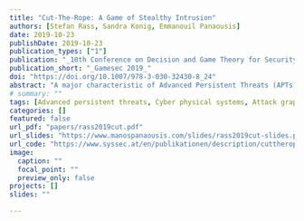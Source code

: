```yaml
---
title: "Cut-The-Rope: A Game of Stealthy Intrusion"
authors: [Stefan Rass, Sandra Konig, Emmanouil Panaousis]
date: 2019-10-23
publishDate: 2019-10-23
publication_types: ["1"]
publication: "_10th Conference on Decision and Game Theory for Security_"
publication_short: "_Gamesec 2019_"
doi: "https://doi.org/10.1007/978-3-030-32430-8_24"
abstract: "A major characteristic of Advanced Persistent Threats (APTs) is their stealthiness over a possibly long period, during which the victim system is being penetrated and prepared for the finishing blow. We model an APT as a game played on an attack graph G, and consider the following interaction pattern: the attacker chooses an attack path in G towards its target $𝑣_0$ , and step-by-step works its way towards the goal by repeated penetrations. In each step, it leaves a backdoor for an easy return to learn how to accomplish the next step. We call this return path the “rope”. The defender’s aim is “cutting” this rope by cleaning the system from (even unknown) backdoors, e.g., by patching systems or changing configurations. While the defender is doing so in fixed intervals governed by working hours/shifts, the attacker is allowed to take any number of moves at any point in time. The game is thus repeated, i.e., in discrete time, only for the defender, while the second player (adversary) moves in continuous time. It also has asymmetric information, since the adversary is stealthy at all times, until the damage causing phase of the APT. The payoff in the game is the attacker’s chance to reach this final stage, while the defender’s goal is minimizing this likelihood (risk). We illustrate the model by a numerical example and open access implementation in R."
# summary: ""
tags: [Advanced persistent threats, Cyber physical systems, Attack graph, Game Theory]
categories: []
featured: false
url_pdf: "papers/rass2019cut.pdf"
url_slides: "https://www.manospanaousis.com/slides/rass2019cut-slides.pdf"
url_code: "https://www.syssec.at/en/publikationen/description/cuttherope"
image:
  caption: ""
  focal_point: ""
  preview_only: false
projects: []
slides: ""

---
```

